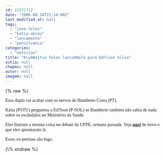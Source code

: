 ```yaml
---
id: 12371712
date: "2006-08-14T21:14:00Z"
last_modified_at: null
tags:
  - "jose-teles"
  - "katia-abreu"
  - "lancamento"
  - "pensilvania"
categories:
  - "noticias"
title: "K\u00e1tia Teles lan\u00e7a para Ed?lson Silva"
sutia: null
chapeu: null
autor: null
imagem: null
---
```

{\% raw %}
<p><P><FONT face=Verdana>Essa dupla vai acabar com os nervos de Humberto Costa (PT). </FONT></P></p>
<p><P><FONT face=Verdana>Kátia (PSTU) perguntou a Ed?lson (P-SOL) se Humberto também não sabia de nada sobre os escândalos no Ministério da Saúde.</FONT></P></p>
<p><P><FONT face=Verdana>Eles fizeram a mesma coisa no debate da UFPE, semana passada. Veja <STRONG><EM><A href=\"https://jc3.uol.com.br/blogs/jc/2006/08/09/index.php#616\" target=_blank>aqui</A></EM></STRONG> de novo o que eles aprontaram lá.</FONT></P></p>
<p><P><FONT face=Verdana>Esses ex-petistas são fogo.</FONT></P> </p>
{\% endraw %}